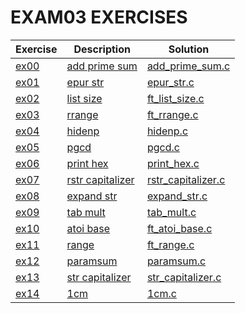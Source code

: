 # EXAM03 EXERCISES

|Exercise        |Description                    |Solution                     
|----------------|-------------------------------|--
|[ex00](https://github.com/achrafelkhnissi/1337/tree/master/Piscine-2021/EXAMES/exam03/ex00) | [add prime sum](https://github.com/achrafelkhnissi/1337/tree/master/Piscine-2021/EXAMES/exam03/ex00/README.md)| [add_prime_sum.c](https://github.com/achrafelkhnissi/1337/tree/master/Piscine-2021/EXAMES/exam03/ex00/add_prime_sum.c)
|[ex01](https://github.com/achrafelkhnissi/1337/tree/master/Piscine-2021/EXAMES/exam03/ex01)|[epur str](https://github.com/achrafelkhnissi/1337/tree/master/Piscine-2021/EXAMES/exam03/ex01/README.md)|[epur_str.c](https://github.com/achrafelkhnissi/1337/tree/master/Piscine-2021/EXAMES/exam03/ex01/epur_str.c)
|[ex02](https://github.com/achrafelkhnissi/1337/tree/master/Piscine-2021/EXAMES/exam03/ex02)|[list size](https://github.com/achrafelkhnissi/1337/tree/master/Piscine-2021/EXAMES/exam03/ex02/README.md)|[ft_list_size.c](https://github.com/achrafelkhnissi/1337/tree/master/Piscine-2021/EXAMES/exam03/ex02/ft_list_size.c)
|[ex03](https://github.com/achrafelkhnissi/1337/tree/master/Piscine-2021/EXAMES/exam03/ex03)|[rrange](https://github.com/achrafelkhnissi/1337/tree/master/Piscine-2021/EXAMES/exam03/ex03/README.md)|[ft_rrange.c](https://github.com/achrafelkhnissi/1337/tree/master/Piscine-2021/EXAMES/exam03/ex03/ft_rrange.c)
|[ex04](https://github.com/achrafelkhnissi/1337/tree/master/Piscine-2021/EXAMES/exam03/ex04)|[hidenp](https://github.com/achrafelkhnissi/1337/tree/master/Piscine-2021/EXAMES/exam03/ex04/README.md)|[hidenp.c](https://github.com/achrafelkhnissi/1337/tree/master/Piscine-2021/EXAMES/exam03/ex04/hidenp.c)
|[ex05](https://github.com/achrafelkhnissi/1337/tree/master/Piscine-2021/EXAMES/exam03/ex05)|[pgcd](https://github.com/achrafelkhnissi/1337/tree/master/Piscine-2021/EXAMES/exam03/ex05/README.md)|[pgcd.c](https://github.com/achrafelkhnissi/1337/tree/master/Piscine-2021/EXAMES/exam03/ex05/pgcd.c)
|[ex06](https://github.com/achrafelkhnissi/1337/tree/master/Piscine-2021/EXAMES/exam03/ex06)|[print hex](https://github.com/achrafelkhnissi/1337/tree/master/Piscine-2021/EXAMES/exam03/ex06/README.md)|[print_hex.c](https://github.com/achrafelkhnissi/1337/tree/master/Piscine-2021/EXAMES/exam03/ex06/print_hex.c)
|[ex07](https://github.com/achrafelkhnissi/1337/tree/master/Piscine-2021/EXAMES/exam03/ex07)|[rstr capitalizer](https://github.com/achrafelkhnissi/1337/tree/master/Piscine-2021/EXAMES/exam03/ex07/README.md)|[rstr_capitalizer.c](https://github.com/achrafelkhnissi/1337/tree/master/Piscine-2021/EXAMES/exam03/ex07/rstr_capitalizer.c)
|[ex08](https://github.com/achrafelkhnissi/1337/tree/master/Piscine-2021/EXAMES/exam03/ex08)|[expand str](https://github.com/achrafelkhnissi/1337/tree/master/Piscine-2021/EXAMES/exam03/ex08/README.md)|[expand_str.c](https://github.com/achrafelkhnissi/1337/tree/master/Piscine-2021/EXAMES/exam03/ex08/expand_str.c)
|[ex09](https://github.com/achrafelkhnissi/1337/tree/master/Piscine-2021/EXAMES/exam03/ex09)|[tab mult](https://github.com/achrafelkhnissi/1337/tree/master/Piscine-2021/EXAMES/exam03/ex09/README.md)|[tab_mult.c](https://github.com/achrafelkhnissi/1337/tree/master/Piscine-2021/EXAMES/exam03/ex09/tab_mult.c)
|[ex10](https://github.com/achrafelkhnissi/1337/tree/master/Piscine-2021/EXAMES/exam03/ex10)|[atoi base](https://github.com/achrafelkhnissi/1337/tree/master/Piscine-2021/EXAMES/exam03/ex10/README.md)|[ft_atoi_base.c](https://github.com/achrafelkhnissi/1337/tree/master/Piscine-2021/EXAMES/exam03/ex10/ft_atoi_base.c)
|[ex11](https://github.com/achrafelkhnissi/1337/tree/master/Piscine-2021/EXAMES/exam03/ex11)|[range](https://github.com/achrafelkhnissi/1337/tree/master/Piscine-2021/EXAMES/exam03/ex11/README.md)|[ft_range.c](https://github.com/achrafelkhnissi/1337/tree/master/Piscine-2021/EXAMES/exam03/ex11/ft_range.c)
|[ex12](https://github.com/achrafelkhnissi/1337/tree/master/Piscine-2021/EXAMES/exam03/ex12)|[paramsum](https://github.com/achrafelkhnissi/1337/tree/master/Piscine-2021/EXAMES/exam03/ex12/README.md)|[paramsum.c](https://github.com/achrafelkhnissi/1337/tree/master/Piscine-2021/EXAMES/exam03/ex12/paramsum.c)
|[ex13](https://github.com/achrafelkhnissi/1337/tree/master/Piscine-2021/EXAMES/exam03/ex13)|[str capitalizer](https://github.com/achrafelkhnissi/1337/tree/master/Piscine-2021/EXAMES/exam03/ex13/README.md)|[str_capitalizer.c](https://github.com/achrafelkhnissi/1337/tree/master/Piscine-2021/EXAMES/exam03/ex13/str_capitalizer.c)
|[ex14](https://github.com/achrafelkhnissi/1337/tree/master/Piscine-2021/EXAMES/exam03/ex14)|[1cm](https://github.com/achrafelkhnissi/1337/tree/master/Piscine-2021/EXAMES/exam03/ex14/README.md)|[1cm.c](https://github.com/achrafelkhnissi/1337/tree/master/Piscine-2021/EXAMES/exam03/ex14/1cm.c)

